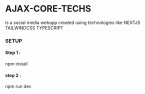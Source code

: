 # AJAX-CORE-TECHS #
is a social media webapp created using technologies like 
NEXTJS
TAILWINDCSS
TYPESCRIPT

### SETUP ###
#### Step 1 :

npm install

#### step 2 :

npm run dev